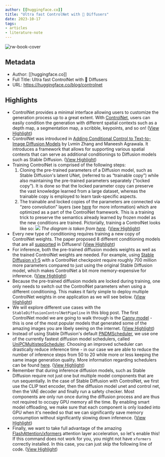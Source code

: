 ```yaml
---
author: [[huggingface.co]]
title: "Ultra fast ControlNet with 🧨 Diffusers"
date: 2023-10-17
tags: 
- articles
- literature-note
---
```

![rw-book-cover](https://huggingface.co/blog/assets/controlnet/thumbnail.png)

## Metadata
- Author: [[huggingface.co]]
- Full Title: Ultra fast ControlNet with 🧨 Diffusers
- URL: https://huggingface.co/blog/controlnet

## Highlights
- ControlNet provides a minimal interface allowing users to customize the generation process up to a great extent. With [ControlNet](https://huggingface.co/docs/diffusers/main/en/api/pipelines/stable_diffusion/controlnet), users can easily condition the generation with different spatial contexts such as a depth map, a segmentation map, a scribble, keypoints, and so on! ([View Highlight](https://read.readwise.io/read/01hcwzg62dmw7pcvfwhs87qcwd))
- ControlNet was introduced in [Adding Conditional Control to Text-to-Image Diffusion Models](https://arxiv.org/abs/2302.05543) by Lvmin Zhang and Maneesh Agrawala. It introduces a framework that allows for supporting various spatial contexts that can serve as additional conditionings to Diffusion models such as Stable Diffusion. ([View Highlight](https://read.readwise.io/read/01hcwzhmebxb1cesv8040f77n8))
- Training ControlNet is comprised of the following steps:
  1. Cloning the pre-trained parameters of a Diffusion model, such as Stable Diffusion's latent UNet, (referred to as “trainable copy”) while also maintaining the pre-trained parameters separately (”locked copy”). It is done so that the locked parameter copy can preserve the vast knowledge learned from a large dataset, whereas the trainable copy is employed to learn task-specific aspects.
  2. The trainable and locked copies of the parameters are connected via “zero convolution” layers (see [here](https://github.com/lllyasviel/ControlNet#controlnet) for more information) which are optimized as a part of the ControlNet framework. This is a training trick to preserve the semantics already learned by frozen model as the new conditions are trained.
  Pictorially, training a ControlNet looks like so:
  ![](https://github.com/lllyasviel/ControlNet/raw/main/github_page/sd.png)
  *The diagram is taken from [here](https://github.com/lllyasviel/ControlNet/blob/main/github_page/sd.png).* ([View Highlight](https://read.readwise.io/read/01hcwzjgdsghq8kaarjhvaqmk3))
- Every new type of conditioning requires training a new copy of ControlNet weights. The paper proposed 8 different conditioning models that are all [supported](https://huggingface.co/lllyasviel?search=controlnet) in Diffusers! ([View Highlight](https://read.readwise.io/read/01hcwzmenwxkf6sgvd3reykvbt))
- For inference, both the pre-trained diffusion models weights as well as the trained ControlNet weights are needed. For example, using [Stable Diffusion v1-5](https://huggingface.co/runwayml/stable-diffusion-v1-5) with a ControlNet checkpoint require roughly 700 million more parameters compared to just using the original Stable Diffusion model, which makes ControlNet a bit more memory-expensive for inference. ([View Highlight](https://read.readwise.io/read/01hcwznhy83qf3tsxz5k07v075))
- Because the pre-trained diffusion models are locked during training, one only needs to switch out the ControlNet parameters when using a different conditioning. This makes it fairly simple to deploy multiple ControlNet weights in one application as we will see below. ([View Highlight](https://read.readwise.io/read/01hcwzp5zp0tc8wchfasmajp0w))
- We will explore different use cases with the `StableDiffusionControlNetPipeline` in this blog post. The first ControlNet model we are going to walk through is the [Canny model](https://huggingface.co/runwayml/stable-diffusion-v1-5) - this is one of the most popular models that generated some of the amazing images you are libely seeing on the internet. ([View Highlight](https://read.readwise.io/read/01hcwzprzm1z1w0q27wx499nbs))
- Instead of using Stable Diffusion's default [PNDMScheduler](https://huggingface.co/docs/diffusers/main/en/api/schedulers/pndm), we use one of the currently fastest diffusion model schedulers, called [UniPCMultistepScheduler](https://huggingface.co/docs/diffusers/main/en/api/schedulers/unipc). Choosing an improved scheduler can drastically reduce inference time - in our case we are able to reduce the number of inference steps from 50 to 20 while more or less keeping the same image generation quality. More information regarding schedulers can be found [here](https://huggingface.co/docs/diffusers/main/en/using-diffusers/schedulers). ([View Highlight](https://read.readwise.io/read/01hcwzs033dy58kj6sf4bnn8t7))
- Remember that during inference diffusion models, such as Stable Diffusion require not just one but multiple model components that are run sequentially. In the case of Stable Diffusion with ControlNet, we first use the CLIP text encoder, then the diffusion model unet and control net, then the VAE decoder and finally run a safety checker. Most components are only run once during the diffusion process and are thus not required to occupy GPU memory all the time. By enabling smart model offloading, we make sure that each component is only loaded into GPU when it's needed so that we can significantly save memory consumption without significantly slowing down infenence. ([View Highlight](https://read.readwise.io/read/01hcwzt0hrnphw8g1zm6kfdg4g))
- Finally, we want to take full advantage of the amazing [FlashAttention/xformers](https://github.com/facebookresearch/xformers) attention layer acceleration, so let's enable this! If this command does not work for you, you might not have `xformers` correctly installed. In this case, you can just skip the following line of code. ([View Highlight](https://read.readwise.io/read/01hcwztcrp9w3yz620nxkxe8r9))
